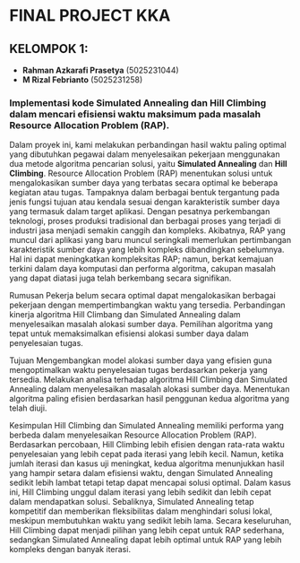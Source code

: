 # FINAL PROJECT KKA

## KELOMPOK 1:
- **Rahman Azkarafi Prasetya** (5025231044)
- **M Rizal Febrianto** (5025231258)

### Implementasi kode Simulated Annealing dan Hill Climbing dalam mencari efisiensi waktu maksimum pada masalah Resource Allocation Problem (RAP).

Dalam proyek ini, kami melakukan perbandingan hasil waktu paling optimal yang dibutuhkan pegawai dalam menyelesaikan pekerjaan menggunakan 
dua metode algoritma pencarian solusi, yaitu **Simulated Annealing** dan **Hill Climbing**.
Resource Allocation Problem (RAP) menentukan solusi untuk mengalokasikan sumber daya yang terbatas secara optimal ke beberapa kegiatan atau tugas. 
Tampaknya dalam berbagai bentuk tergantung pada jenis fungsi tujuan atau kendala sesuai dengan karakteristik sumber daya yang termasuk dalam target aplikasi. 
Dengan pesatnya perkembangan teknologi, proses produksi tradisional dan berbagai proses yang terjadi di industri jasa menjadi semakin canggih dan kompleks. 
Akibatnya, RAP yang muncul dari aplikasi yang baru muncul seringkali memerlukan pertimbangan karakteristik sumber daya yang lebih kompleks dibandingkan sebelumnya. 
Hal ini dapat meningkatkan kompleksitas RAP; namun, berkat kemajuan terkini dalam daya komputasi dan performa algoritma, 
cakupan masalah yang dapat diatasi juga telah berkembang secara signifikan.

Rumusan
Pekerja belum secara optimal dapat mengalokasikan berbagai pekerjaan dengan mempertimbangkan waktu yang tersedia.
Perbandingan kinerja algoritma Hill Climbang dan Simulated Annealing dalam menyelesaikan masalah alokasi sumber daya.
Pemilihan algoritma yang tepat untuk memaksimalkan efisiensi alokasi sumber daya dalam penyelesaian tugas.

Tujuan
Mengembangkan model alokasi sumber daya yang efisien guna mengoptimalkan waktu penyelesaian tugas berdasarkan pekerja yang tersedia.
Melakukan analisa terhadap algoritma Hill Climbing dan Simulated Annealing dalam menyelesaikan masalah alokasi sumber daya.
Menentukan algoritma paling efisien berdasarkan hasil penggunan kedua algoritma yang telah diuji.

Kesimpulan
Hill Climbing dan Simulated Annealing memiliki performa yang berbeda dalam menyelesaikan Resource Allocation Problem (RAP). Berdasarkan percobaan, Hill Climbing lebih efisien dengan rata-rata waktu penyelesaian yang lebih cepat pada iterasi yang lebih kecil. Namun, ketika jumlah iterasi dan kasus uji meningkat, kedua algoritma menunjukkan hasil yang hampir setara dalam efisiensi waktu, dengan Simulated Annealing sedikit lebih lambat tetapi tetap dapat mencapai solusi optimal.
Dalam kasus ini, Hill Climbing unggul dalam iterasi yang lebih sedikit dan lebih cepat dalam mendapatkan solusi. Sebaliknya, Simulated Annealing tetap kompetitif dan memberikan fleksibilitas dalam menghindari solusi lokal, meskipun membutuhkan waktu yang sedikit lebih lama. Secara keseluruhan, Hill Climbing dapat menjadi pilihan yang lebih cepat untuk RAP sederhana, sedangkan Simulated Annealing dapat lebih optimal untuk RAP yang lebih kompleks dengan banyak iterasi.

